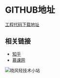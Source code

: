 # GITHUB地址

[工程代码下载地址](https://github.com/xwjie/PLMCodeTemplate)

## 相关链接

* [知乎](https://zhuanlan.zhihu.com/p/28705206)
* [慕课网](https://www.imooc.com/article/27569)

![晓风轻技术小站](http://www.xiaowenjie.cn/statics/gzh.jpg)




